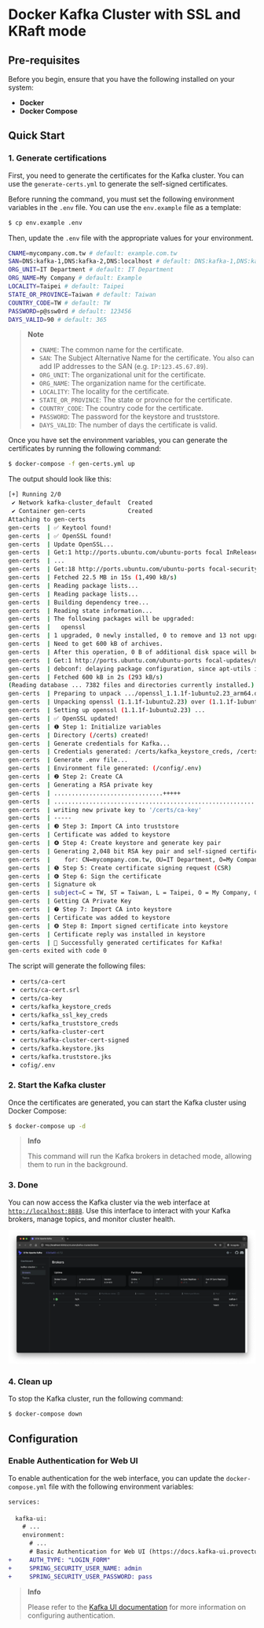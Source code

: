 # Docker Kafka Cluster with SSL and KRaft mode

## Pre-requisites

Before you begin, ensure that you have the following installed on your system:

- **Docker**
- **Docker Compose**

## Quick Start

### 1. Generate certifications

First, you need to generate the certificates for the Kafka cluster. You can use the `generate-certs.yml` to generate the self-signed certificates.

Before running the command, you must set the following environment variables in the `.env` file. You can use the `env.example` file as a template:

```bash
$ cp env.example .env
```

Then, update the `.env` file with the appropriate values for your environment.

```bash
CNAME=mycompany.com.tw # default: example.com.tw
SAN=DNS:kafka-1,DNS:kafka-2,DNS:localhost # default: DNS:kafka-1,DNS:kafka-2,DNS:localhost
ORG_UNIT=IT Department # default: IT Department
ORG_NAME=My Company # default: Example
LOCALITY=Taipei # default: Taipei
STATE_OR_PROVINCE=Taiwan # default: Taiwan
COUNTRY_CODE=TW # default: TW
PASSWORD=p@ssw0rd # default: 123456
DAYS_VALID=90 # default: 365
```

> **Note**
>
> - `CNAME`: The common name for the certificate.
> - `SAN`: The Subject Alternative Name for the certificate. You also can add IP addresses to the SAN (e.g. `IP:123.45.67.89`).
> - `ORG_UNIT`: The organizational unit for the certificate.
> - `ORG_NAME`: The organization name for the certificate.
> - `LOCALITY`: The locality for the certificate.
> - `STATE_OR_PROVINCE`: The state or province for the certificate.
> - `COUNTRY_CODE`: The country code for the certificate.
> - `PASSWORD`: The password for the keystore and truststore.
> - `DAYS_VALID`: The number of days the certificate is valid.

Once you have set the environment variables, you can generate the certificates by running the following command:

```bash
$ docker-compose -f gen-certs.yml up
```

The output should look like this:

```bash
[+] Running 2/0
 ✔ Network kafka-cluster_default  Created                                                                                                                                                        0.0s 
 ✔ Container gen-certs            Created                                                                                                                                                        0.0s 
Attaching to gen-certs
gen-certs  | ✅ Keytool found!
gen-certs  | ✅ OpenSSL found!
gen-certs  | Update OpenSSL...
gen-certs  | Get:1 http://ports.ubuntu.com/ubuntu-ports focal InRelease [265 kB]
gen-certs  | ...
gen-certs  | Get:18 http://ports.ubuntu.com/ubuntu-ports focal-security/multiverse arm64 Packages [5,924 B]
gen-certs  | Fetched 22.5 MB in 15s (1,490 kB/s)
gen-certs  | Reading package lists...
gen-certs  | Reading package lists...
gen-certs  | Building dependency tree...
gen-certs  | Reading state information...
gen-certs  | The following packages will be upgraded:
gen-certs  |   openssl
gen-certs  | 1 upgraded, 0 newly installed, 0 to remove and 13 not upgraded.
gen-certs  | Need to get 600 kB of archives.
gen-certs  | After this operation, 0 B of additional disk space will be used.
gen-certs  | Get:1 http://ports.ubuntu.com/ubuntu-ports focal-updates/main arm64 openssl arm64 1.1.1f-1ubuntu2.23 [600 kB]
gen-certs  | debconf: delaying package configuration, since apt-utils is not installed
gen-certs  | Fetched 600 kB in 2s (293 kB/s)
(Reading database ... 7382 files and directories currently installed.)
gen-certs  | Preparing to unpack .../openssl_1.1.1f-1ubuntu2.23_arm64.deb ...
gen-certs  | Unpacking openssl (1.1.1f-1ubuntu2.23) over (1.1.1f-1ubuntu2.22) ...
gen-certs  | Setting up openssl (1.1.1f-1ubuntu2.23) ...
gen-certs  | ✅ OpenSSL updated!
gen-certs  | ❶ Step 1: Initialize variables
gen-certs  | Directory (/certs) created!
gen-certs  | Generate credentials for Kafka...
gen-certs  | Credentials generated: /certs/kafka_keystore_creds, /certs/kafka_truststore_creds, /certs/kafka_ssl_key_creds
gen-certs  | Generate .env file...
gen-certs  | Environment file generated: (/config/.env)
gen-certs  | ❷ Step 2: Create CA
gen-certs  | Generating a RSA private key
gen-certs  | ...............................+++++
gen-certs  | ................................................................................................+++++
gen-certs  | writing new private key to '/certs/ca-key'
gen-certs  | -----
gen-certs  | ❸ Step 3: Import CA into truststore
gen-certs  | Certificate was added to keystore
gen-certs  | ❹ Step 4: Create keystore and generate key pair
gen-certs  | Generating 2,048 bit RSA key pair and self-signed certificate (SHA256withRSA) with a validity of 90 days
gen-certs  |    for: CN=mycompany.com.tw, OU=IT Department, O=My Company, L=Taipei, ST=Taiwan, C=TW
gen-certs  | ❺ Step 5: Create certificate signing request (CSR)
gen-certs  | ❻ Step 6: Sign the certificate
gen-certs  | Signature ok
gen-certs  | subject=C = TW, ST = Taiwan, L = Taipei, O = My Company, OU = IT Department, CN = mycompany.com.tw
gen-certs  | Getting CA Private Key
gen-certs  | ❼ Step 7: Import CA into keystore
gen-certs  | Certificate was added to keystore
gen-certs  | ❽ Step 8: Import signed certificate into keystore
gen-certs  | Certificate reply was installed in keystore
gen-certs  | 🎉 Successfully generated certificates for Kafka!
gen-certs exited with code 0
```

The script will generate the following files:

- `certs/ca-cert`
- `certs/ca-cert.srl`
- `certs/ca-key`
- `certs/kafka_keystore_creds`
- `certs/kafka_ssl_key_creds`
- `certs/kafka_truststore_creds`
- `certs/kafka-cluster-cert`
- `certs/kafka-cluster-cert-signed`
- `certs/kafka.keystore.jks`
- `certs/kafka.truststore.jks`
- `cofig/.env`

### 2. Start the Kafka cluster

Once the certificates are generated, you can start the Kafka cluster using Docker Compose:

```bash
$ docker-compose up -d
```

> **Info**
> 
> This command will run the Kafka brokers in detached mode, allowing them to run in the background.

### 3. Done

You can now access the Kafka cluster via the web interface at [`http://localhost:8888`](http://localhost:8888). Use this interface to interact with your Kafka brokers, manage topics, and monitor cluster health.

![Kafka UI](./docs/images/kafka-ui.png)

### 4. Clean up

To stop the Kafka cluster, run the following command:

```bash
$ docker-compose down
```

## Configuration

### Enable Authentication for Web UI

To enable authentication for the web interface, you can update the `docker-compose.yml` file with the following environment variables:

```diff
services:

  kafka-ui:
    # ...
    environment:
      # ...
      # Basic Authentication for Web UI (https://docs.kafka-ui.provectus.io/configuration/authentication)
+     AUTH_TYPE: "LOGIN_FORM"
+     SPRING_SECURITY_USER_NAME: admin
+     SPRING_SECURITY_USER_PASSWORD: pass
```

> **Info**
> 
> Please refer to the [Kafka UI documentation](https://docs.kafka-ui.provectus.io/configuration/authentication) for more information on configuring authentication.